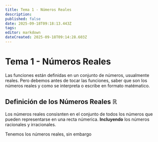 ```yaml
---
title: Tema 1 - Números Reales
description: 
published: false
date: 2025-09-18T09:18:13.443Z
tags: 
editor: markdown
dateCreated: 2025-09-18T09:14:28.603Z
---
```


# Tema 1 - Números Reales
Las funciones están definidas en un conjunto de números, usualmente reales. Pero debemos antes de tocar las funciones, saber que son los números reales y como se interpreta o escribe en formato matématico.

## Definición de los Números Reales ℝ
Los números reales consisnten en el conjunto de todos los números que pueden representarse en una recta númerica. **Incluyendo** los números racionales y irracionales.

Tenemos los números reales, sin embargo